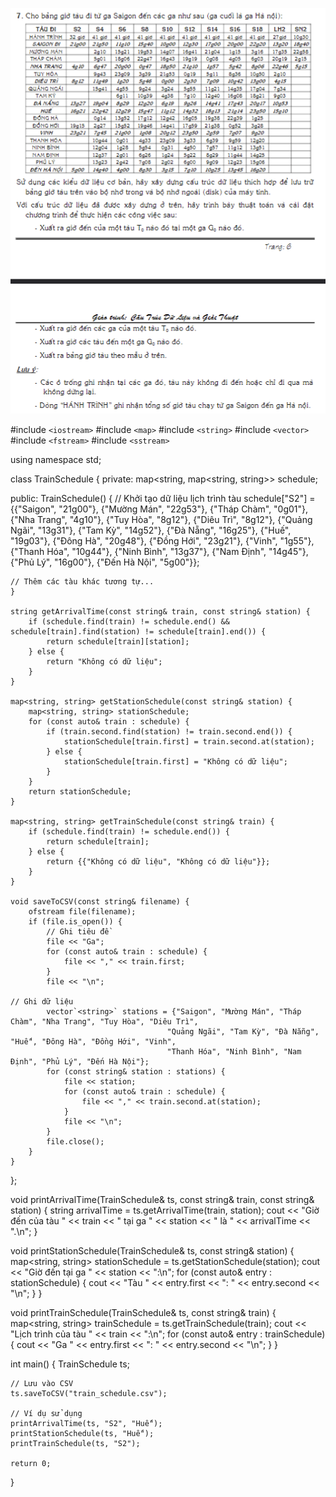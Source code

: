

![1718323359278](image/README/1718323359278.png)

#include `<iostream>`
#include `<map>`
#include `<string>`
#include `<vector>`
#include `<fstream>`
#include `<sstream>`

using namespace std;

class TrainSchedule {
private:
    map<string, map<string, string>> schedule;

public:
    TrainSchedule() {
        // Khởi tạo dữ liệu lịch trình tàu
        schedule["S2"] = {{"Saigon", "21g00"}, {"Mường Mán", "22g53"}, {"Tháp Chàm", "0g01"}, {"Nha Trang", "4g10"},
                          {"Tuy Hòa", "8g12"}, {"Diêu Trì", "8g12"}, {"Quảng Ngãi", "13g31"}, {"Tam Kỳ", "14g52"},
                          {"Đà Nẵng", "16g25"}, {"Huế", "19g03"}, {"Đông Hà", "20g48"}, {"Đồng Hới", "23g21"},
                          {"Vinh", "1g55"}, {"Thanh Hóa", "10g44"}, {"Ninh Bình", "13g37"}, {"Nam Định", "14g45"},
                          {"Phủ Lý", "16g00"}, {"Đến Hà Nội", "5g00"}};

    // Thêm các tàu khác tương tự...
    }

    string getArrivalTime(const string& train, const string& station) {
        if (schedule.find(train) != schedule.end() && schedule[train].find(station) != schedule[train].end()) {
            return schedule[train][station];
        } else {
            return "Không có dữ liệu";
        }
    }

    map<string, string> getStationSchedule(const string& station) {
        map<string, string> stationSchedule;
        for (const auto& train : schedule) {
            if (train.second.find(station) != train.second.end()) {
                stationSchedule[train.first] = train.second.at(station);
            } else {
                stationSchedule[train.first] = "Không có dữ liệu";
            }
        }
        return stationSchedule;
    }

    map<string, string> getTrainSchedule(const string& train) {
        if (schedule.find(train) != schedule.end()) {
            return schedule[train];
        } else {
            return {{"Không có dữ liệu", "Không có dữ liệu"}};
        }
    }

    void saveToCSV(const string& filename) {
        ofstream file(filename);
        if (file.is_open()) {
            // Ghi tiêu đề
            file << "Ga";
            for (const auto& train : schedule) {
                file << "," << train.first;
            }
            file << "\n";

    // Ghi dữ liệu
            vector`<string>` stations = {"Saigon", "Mường Mán", "Tháp Chàm", "Nha Trang", "Tuy Hòa", "Diêu Trì",
                                       "Quảng Ngãi", "Tam Kỳ", "Đà Nẵng", "Huế", "Đông Hà", "Đồng Hới", "Vinh",
                                       "Thanh Hóa", "Ninh Bình", "Nam Định", "Phủ Lý", "Đến Hà Nội"};
            for (const string& station : stations) {
                file << station;
                for (const auto& train : schedule) {
                    file << "," << train.second.at(station);
                }
                file << "\n";
            }
            file.close();
        }
    }
};

void printArrivalTime(TrainSchedule& ts, const string& train, const string& station) {
    string arrivalTime = ts.getArrivalTime(train, station);
    cout << "Giờ đến của tàu " << train << " tại ga " << station << " là " << arrivalTime << ".\n";
}

void printStationSchedule(TrainSchedule& ts, const string& station) {
    map<string, string> stationSchedule = ts.getStationSchedule(station);
    cout << "Giờ đến tại ga " << station << ":\n";
    for (const auto& entry : stationSchedule) {
        cout << "Tàu " << entry.first << ": " << entry.second << "\n";
    }
}

void printTrainSchedule(TrainSchedule& ts, const string& train) {
    map<string, string> trainSchedule = ts.getTrainSchedule(train);
    cout << "Lịch trình của tàu " << train << ":\n";
    for (const auto& entry : trainSchedule) {
        cout << "Ga " << entry.first << ": " << entry.second << "\n";
    }
}

int main() {
    TrainSchedule ts;

    // Lưu vào CSV
    ts.saveToCSV("train_schedule.csv");

    // Ví dụ sử dụng
    printArrivalTime(ts, "S2", "Huế");
    printStationSchedule(ts, "Huế");
    printTrainSchedule(ts, "S2");

    return 0;
}
